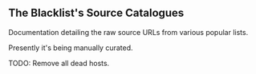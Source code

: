 ## The Blacklist's Source Catalogues

Documentation detailing the raw source URLs from various popular lists.

Presently it's being manually curated.

TODO: Remove all dead hosts.
